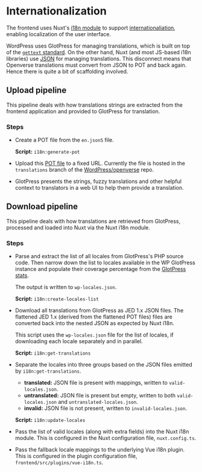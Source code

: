 # Internationalization

The frontend uses Nuxt's [i18n module](https://i18n.nuxtjs.org/) to support
[internationaliation](https://developer.mozilla.org/en-US/docs/Glossary/I18N),
enabling localization of the user interface.

WordPress uses GlotPress for managing translations, which is built on top of the
[`gettext` standard](https://www.gnu.org/software/gettext/). On the other hand,
Nuxt (and most JS-based i18n libraries) use
[JSON](https://kazupon.github.io/vue-i18n/guide/formatting.html) for managing
translations. This disconnect means that Openverse translations must convert
from JSON to POT and back again. Hence there is quite a bit of scaffolding
involved.

## Upload pipeline

This pipeline deals with how translations strings are extracted from the
frontend application and provided to GlotPress for translation.

### Steps

- Create a POT file from the `en.json5` file.

  **Script:** `i18n:generate-pot`

- Upload this
  [POT file](https://github.com/WordPress/openverse/blob/translations/openverse.pot)
  to a fixed URL. Currently the file is hosted in the `translations` branch of
  the [WordPress/openverse](https://github.com/WordPress/openverse) repo.

- GlotPress presents the strings, fuzzy translations and other helpful context
  to translators in a web UI to help them provide a translation.

## Download pipeline

This pipeline deals with how translations are retrieved from GlotPress,
processed and loaded into Nuxt via the Nuxt i18n module.

### Steps

- Parse and extract the list of all locales from GlotPress's PHP source code.
  Then narrow down the list to locales available in the WP GlotPress instance
  and populate their coverage percentage from the
  [GlotPress stats](https://translate.wordpress.org/projects/meta/openverse/).

  The output is written to `wp-locales.json`.

  **Script:** `i18n:create-locales-list`

- Download all translations from GlotPress as JED 1.x JSON files. The flattened
  JED 1.x (derived from the flattened POT files) files are converted back into
  the nested JSON as expected by Nuxt i18n.

  This script uses the `wp-locales.json` file for the list of locales, if
  downloading each locale separately and in parallel.

  **Script:** `i18n:get-translations`

- Separate the locales into three groups based on the JSON files emitted by
  `i18n:get-translations`.

  - **translated:** JSON file is present with mappings, written to
    `valid-locales.json`.
  - **untranslated:** JSON file is present but empty, written to both
    `valid-locales.json` and `untranslated-locales.json`.
  - **invalid:** JSON file is not present, written to `invalid-locales.json`.

  **Script:** `i18n:update-locales`

- Pass the list of valid locales (along with extra fields) into the Nuxt i18n
  module. This is configured in the Nuxt configuration file, `nuxt.config.ts`.

- Pass the fallback locale mappings to the underlying Vue i18n plugin. This is
  configured in the plugin configuration file,
  `frontend/src/plugins/vue-i18n.ts`.
